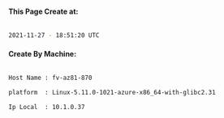
   
#### This Page Create at:

```bash

2021-11-27 - 18:51:20 UTC

```

#### Create By Machine:

```bash

Host Name : fv-az81-870

platform  : Linux-5.11.0-1021-azure-x86_64-with-glibc2.31

Ip Local  : 10.1.0.37

```

